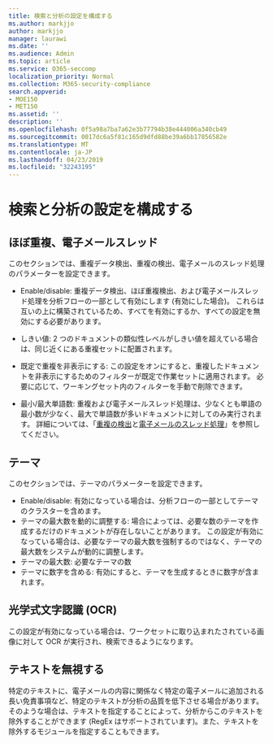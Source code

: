 ```yaml
---
title: 検索と分析の設定を構成する
ms.author: markjjo
author: markjjo
manager: laurawi
ms.date: ''
ms.audience: Admin
ms.topic: article
ms.service: O365-seccomp
localization_priority: Normal
ms.collection: M365-security-compliance
search.appverid:
- MOE150
- MET150
ms.assetid: ''
description: ''
ms.openlocfilehash: 0f5a98a7ba7a62e3b77794b38e444006a340cb49
ms.sourcegitcommit: 0017dc6a5f81c165d9dfd88be39a6bb17856582e
ms.translationtype: MT
ms.contentlocale: ja-JP
ms.lasthandoff: 04/23/2019
ms.locfileid: "32243195"
---
```

# <a name="configure-search-and-analytics-settings"></a>検索と分析の設定を構成する

## <a name="near-duplicates-and-email-threading"></a>ほぼ重複、電子メールスレッド

このセクションでは、重複データ検出、重複の検出、電子メールのスレッド処理のパラメーターを設定できます。

- Enable/disable: 重複データ検出、ほぼ重複検出、および電子メールスレッド処理を分析フローの一部として有効にします (有効にした場合)。 これらは互いの上に構築されているため、すべてを有効にするか、すべての設定を無効にする必要があります。

- しきい値: 2 つのドキュメントの類似性レベルがしきい値を超えている場合は、同じ近くにある重複セットに配置されます。

- 既定で重複を非表示にする: この設定をオンにすると、重複したドキュメントを非表示にするためのフィルターが既定で作業セットに適用されます。 必要に応じて、ワーキングセット内のフィルターを手動で削除できます。

- 最小/最大単語数: 重複および電子メールスレッド処理は、少なくとも単語の最小数が少なく、最大で単語数が多いドキュメントに対してのみ実行されます。
詳細については、「[重複の検出](near-duplicates.md)と[電子メールのスレッド処理](email-threading.md)」を参照してください。

## <a name="themes"></a>テーマ

このセクションでは、テーマのパラメーターを設定できます。

- Enable/disable: 有効になっている場合は、分析フローの一部としてテーマのクラスターを含めます。
- テーマの最大数を動的に調整する: 場合によっては、必要な数のテーマを作成するだけのドキュメントが存在しないことがあります。 この設定が有効になっている場合は、必要なテーマの最大数を強制するのではなく、テーマの最大数をシステムが動的に調整します。
- テーマの最大数: 必要なテーマの数
- テーマに数字を含める: 有効にすると、テーマを生成するときに数字が含まれます。  

## <a name="optical-character-recognition-ocr"></a>光学式文字認識 (OCR)

この設定が有効になっている場合は、ワークセットに取り込まれたされている画像に対して OCR が実行され、検索できるようになります。

## <a name="ignore-text"></a>テキストを無視する

特定のテキストに、電子メールの内容に関係なく特定の電子メールに追加される長い免責事項など、特定のテキストが分析の品質を低下させる場合があります。 そのような場合は、テキストを指定することによって、分析からこのテキストを除外することができます (RegEx はサポートされています)。また、テキストを除外するモジュールを指定することもできます。